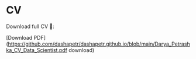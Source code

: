 # CV

Download full CV 📃:

[Download PDF](https://github.com/dashapetr/dashapetr.github.io/blob/main/Darya_Petrashka_CV_Data_Scientist.pdf download)
